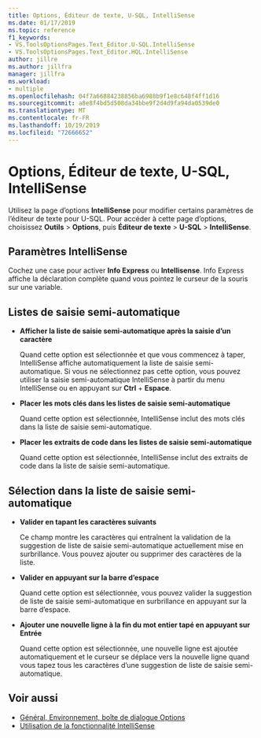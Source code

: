 ```yaml
---
title: Options, Éditeur de texte, U-SQL, IntelliSense
ms.date: 01/17/2019
ms.topic: reference
f1_keywords:
- VS.ToolsOptionsPages.Text_Editor.U-SQL.IntelliSense
- VS.ToolsOptionsPages.Text_Editor.HQL.IntelliSense
author: jillre
ms.author: jillfra
manager: jillfra
ms.workload:
- multiple
ms.openlocfilehash: 04f7a66884238856ba6988b9f1e8c648f4ff1d16
ms.sourcegitcommit: a8e8f4bd5d508da34bbe9f2d4d9fa94da0539de0
ms.translationtype: MT
ms.contentlocale: fr-FR
ms.lasthandoff: 10/19/2019
ms.locfileid: "72666652"
---
```

# <a name="options-text-editor-u-sql-intellisense"></a>Options, Éditeur de texte, U-SQL, IntelliSense

Utilisez la page d’options **IntelliSense** pour modifier certains paramètres de l’éditeur de texte pour U-SQL. Pour accéder à cette page d’options, choisissez **Outils** > **Options**, puis **Éditeur de texte** > **U-SQL** > **IntelliSense**.

## <a name="intellisense-settings"></a>Paramètres IntelliSense

Cochez une case pour activer **Info Express** ou **Intellisense**. Info Express affiche la déclaration complète quand vous pointez le curseur de la souris sur une variable.

## <a name="completion-lists"></a>Listes de saisie semi-automatique

- **Afficher la liste de saisie semi-automatique après la saisie d’un caractère**

   Quand cette option est sélectionnée et que vous commencez à taper, IntelliSense affiche automatiquement la liste de saisie semi-automatique. Si vous ne sélectionnez pas cette option, vous pouvez utiliser la saisie semi-automatique IntelliSense à partir du menu IntelliSense ou en appuyant sur **Ctrl** + **Espace**.

- **Placer les mots clés dans les listes de saisie semi-automatique**

   Quand cette option est sélectionnée, IntelliSense inclut des mots clés dans la liste de saisie semi-automatique.

- **Placer les extraits de code dans les listes de saisie semi-automatique**

   Quand cette option est sélectionnée, IntelliSense inclut des extraits de code dans la liste de saisie semi-automatique.

## <a name="selection-in-completion-list"></a>Sélection dans la liste de saisie semi-automatique

- **Valider en tapant les caractères suivants**

   Ce champ montre les caractères qui entraînent la validation de la suggestion de liste de saisie semi-automatique actuellement mise en surbrillance. Vous pouvez ajouter ou supprimer des caractères de la liste.

- **Valider en appuyant sur la barre d’espace**

   Quand cette option est sélectionnée, vous pouvez valider la suggestion de liste de saisie semi-automatique en surbrillance en appuyant sur la barre d’espace.

- **Ajouter une nouvelle ligne à la fin du mot entier tapé en appuyant sur Entrée**

   Quand cette option est sélectionnée, une nouvelle ligne est ajoutée automatiquement et le curseur se déplace vers la nouvelle ligne quand vous tapez tous les caractères d’une suggestion de liste de saisie semi-automatique.

## <a name="see-also"></a>Voir aussi

- [Général, Environnement, boîte de dialogue Options](../../ide/reference/general-environment-options-dialog-box.md)
- [Utilisation de la fonctionnalité IntelliSense](../../ide/using-intellisense.md)